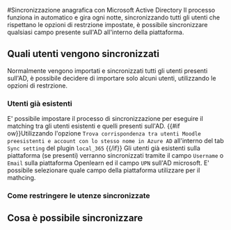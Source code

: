 #Sincronizzazione anagrafica con Microsoft Active Directory
Il processo funziona in automatico e gira ogni notte, sincronizzando tutti gli utenti che rispettano le opzioni di restrzione impostate, è possibile sincronizzare qualsiasi campo presente sull'AD all'interno della piattaforma.

## Quali utenti vengono sincronizzati
Normalmente vengono importati e sincronizzati tutti gli utenti presenti sull'AD, è possibile decidere di importare solo alcuni utenti, utilizzando le opzioni di restrzione.

### Utenti già esistenti
E' possibile impostare il processo di sincronizzazione per eseguire il matching tra gli utenti esistenti e quelli presenti sull'AD. {{#if ow}}Utilizzando l'opzione ` Trova corrispondenza tra utenti Moodle preesistenti e account con lo stesso nome in Azure AD
` all'interno del tab `Sync setting` del plugin `local_365` {{/if}}
Gli utenti già esistenti sulla piattaforma (se presenti) verranno sincronizzati tramite il campo `Username` o `Email` sulla piattaforma Openlearn ed il campo `UPN` sull'AD microsoft.
E' possibile selezionare quale campo della piattaforma utilizzare per il mathcing.

### Come restringere le utenze sincronizzate

## Cosa è possibile sincronizzare
